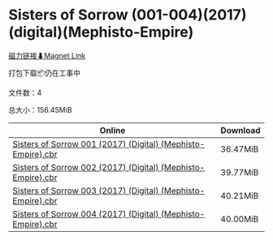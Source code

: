 # Sisters of Sorrow (001-004)(2017)(digital)(Mephisto-Empire)

[磁力链接⬇Magnet Link](magnet:?xt=urn:btih:b3b5ee189735a522a3c14d7b7cd32e20e4d407fa&dn=Sisters%20of%20Sorrow%20%28001-004%29%282017%29%28digital%29%28Mephisto-Empire%29)

打包下载📦仍在工事中

文件数：4

总大小：156.45MiB

Online | Download
--- | ---
[Sisters of Sorrow 001 (2017) (Digital) (Mephisto-Empire).cbr](https://github.com/alicewish/markdown/blob/master/comic/Sisters-of-Sorrow-001-2017-Digital-Mephisto-Empire-cbr.md) | 36.47MiB
[Sisters of Sorrow 002 (2017) (Digital) (Mephisto-Empire).cbr](https://github.com/alicewish/markdown/blob/master/comic/Sisters-of-Sorrow-002-2017-Digital-Mephisto-Empire-cbr.md) | 39.77MiB
[Sisters of Sorrow 003 (2017) (Digital) (Mephisto-Empire).cbr](https://github.com/alicewish/markdown/blob/master/comic/Sisters-of-Sorrow-003-2017-Digital-Mephisto-Empire-cbr.md) | 40.21MiB
[Sisters of Sorrow 004 (2017) (Digital) (Mephisto-Empire).cbr](https://github.com/alicewish/markdown/blob/master/comic/Sisters-of-Sorrow-004-2017-Digital-Mephisto-Empire-cbr.md) | 40.00MiB